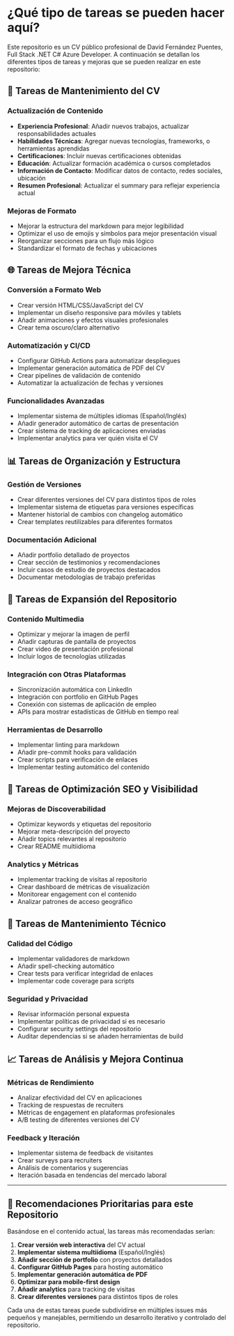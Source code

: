 # ¿Qué tipo de tareas se pueden hacer aquí?

Este repositorio es un CV público profesional de David Fernández Puentes, Full Stack .NET C# Azure Developer. A continuación se detallan los diferentes tipos de tareas y mejoras que se pueden realizar en este repositorio:

## 📝 Tareas de Mantenimiento del CV

### Actualización de Contenido
- **Experiencia Profesional**: Añadir nuevos trabajos, actualizar responsabilidades actuales
- **Habilidades Técnicas**: Agregar nuevas tecnologías, frameworks, o herramientas aprendidas
- **Certificaciones**: Incluir nuevas certificaciones obtenidas
- **Educación**: Actualizar formación académica o cursos completados
- **Información de Contacto**: Modificar datos de contacto, redes sociales, ubicación
- **Resumen Profesional**: Actualizar el summary para reflejar experiencia actual

### Mejoras de Formato
- Mejorar la estructura del markdown para mejor legibilidad
- Optimizar el uso de emojis y símbolos para mejor presentación visual
- Reorganizar secciones para un flujo más lógico
- Standardizar el formato de fechas y ubicaciones

## 🌐 Tareas de Mejora Técnica

### Conversión a Formato Web
- Crear versión HTML/CSS/JavaScript del CV
- Implementar un diseño responsive para móviles y tablets
- Añadir animaciones y efectos visuales profesionales
- Crear tema oscuro/claro alternativo

### Automatización y CI/CD
- Configurar GitHub Actions para automatizar despliegues
- Implementar generación automática de PDF del CV
- Crear pipelines de validación de contenido
- Automatizar la actualización de fechas y versiones

### Funcionalidades Avanzadas
- Implementar sistema de múltiples idiomas (Español/Inglés)
- Añadir generador automático de cartas de presentación
- Crear sistema de tracking de aplicaciones enviadas
- Implementar analytics para ver quién visita el CV

## 📊 Tareas de Organización y Estructura

### Gestión de Versiones
- Crear diferentes versiones del CV para distintos tipos de roles
- Implementar sistema de etiquetas para versiones específicas
- Mantener historial de cambios con changelog automático
- Crear templates reutilizables para diferentes formatos

### Documentación Adicional
- Añadir portfolio detallado de proyectos
- Crear sección de testimonios y recomendaciones
- Incluir casos de estudio de proyectos destacados
- Documentar metodologías de trabajo preferidas

## 🚀 Tareas de Expansión del Repositorio

### Contenido Multimedia
- Optimizar y mejorar la imagen de perfil
- Añadir capturas de pantalla de proyectos
- Crear video de presentación profesional
- Incluir logos de tecnologías utilizadas

### Integración con Otras Plataformas
- Sincronización automática con LinkedIn
- Integración con portfolio en GitHub Pages
- Conexión con sistemas de aplicación de empleo
- APIs para mostrar estadísticas de GitHub en tiempo real

### Herramientas de Desarrollo
- Implementar linting para markdown
- Añadir pre-commit hooks para validación
- Crear scripts para verificación de enlaces
- Implementar testing automático del contenido

## 🎯 Tareas de Optimización SEO y Visibilidad

### Mejoras de Discoverabilidad
- Optimizar keywords y etiquetas del repositorio
- Mejorar meta-descripción del proyecto
- Añadir topics relevantes al repositorio
- Crear README multiidioma

### Analytics y Métricas
- Implementar tracking de visitas al repositorio
- Crear dashboard de métricas de visualización
- Monitorear engagement con el contenido
- Analizar patrones de acceso geográfico

## 🔧 Tareas de Mantenimiento Técnico

### Calidad del Código
- Implementar validadores de markdown
- Añadir spell-checking automático
- Crear tests para verificar integridad de enlaces
- Implementar code coverage para scripts

### Seguridad y Privacidad
- Revisar información personal expuesta
- Implementar políticas de privacidad si es necesario
- Configurar security settings del repositorio
- Auditar dependencias si se añaden herramientas de build

## 📈 Tareas de Análisis y Mejora Continua

### Métricas de Rendimiento
- Analizar efectividad del CV en aplicaciones
- Tracking de respuestas de recruiters
- Métricas de engagement en plataformas profesionales
- A/B testing de diferentes versiones del CV

### Feedback y Iteración
- Implementar sistema de feedback de visitantes
- Crear surveys para recruiters
- Análisis de comentarios y sugerencias
- Iteración basada en tendencias del mercado laboral

---

## 🎯 Recomendaciones Prioritarias para este Repositorio

Basándose en el contenido actual, las tareas más recomendadas serían:

1. **Crear versión web interactiva** del CV actual
2. **Implementar sistema multiidioma** (Español/Inglés)
3. **Añadir sección de portfolio** con proyectos detallados
4. **Configurar GitHub Pages** para hosting automático
5. **Implementar generación automática de PDF**
6. **Optimizar para mobile-first design**
7. **Añadir analytics** para tracking de visitas
8. **Crear diferentes versiones** para distintos tipos de roles

Cada una de estas tareas puede subdividirse en múltiples issues más pequeños y manejables, permitiendo un desarrollo iterativo y controlado del repositorio.